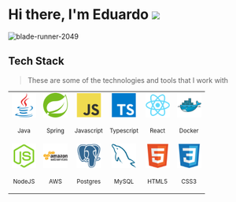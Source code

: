 # Hi there, I'm Eduardo <img src="https://media.giphy.com/media/hvRJCLFzcasrR4ia7z/giphy.gif" width="30px">

![blade-runner-2049](https://user-images.githubusercontent.com/7611091/166110539-4bd56a7f-5043-47dd-8a08-479cd58f5a8d.gif)

## Tech Stack
> These are some of the technologies and tools that I work with

<table>
  <tr>
    <td align="center">
      <img alt="Java" src="https://raw.githubusercontent.com/devicons/devicon/master/icons/java/java-original.svg" width="50" />
      <p><small>Java</small></p>
    </td>
    <td align="center">
       <img alt="Spring" src="https://raw.githubusercontent.com/devicons/devicon/master/icons/spring/spring-original.svg" width="50" />
       <p><small>Spring</small></p>
    </td>
    <td align="center">
      <img alt="Javascript" src="https://raw.githubusercontent.com/devicons/devicon/master/icons/javascript/javascript-original.svg" width="50" />
      <p><small>Javascript</small></p>
    </td>
    <td align="center">
      <img alt="Typescript" src="https://raw.githubusercontent.com/devicons/devicon/master/icons/typescript/typescript-original.svg" width="50" />
      <p><small>Typescript</small></p>
    </td>
    <td align="center">
      <img alt="React" src="https://raw.githubusercontent.com/devicons/devicon/master/icons/react/react-original.svg" width="50" />
      <p><small>React</small></p>
    </td>
    <td align="center">
      <img alt="Docker" src="https://raw.githubusercontent.com/devicons/devicon/master/icons/docker/docker-original.svg" width="50" />
      <p><small>Docker</small></p>
    </td>
  </tr>

  <tr>
    <td align="center">
        <img alt="NodeJS" src="https://raw.githubusercontent.com/devicons/devicon/master/icons/nodejs/nodejs-plain.svg" width="50" />
        <p><small>NodeJS</small></p>
    </td>
    <td align="center">
        <img alt="AWS" src="https://raw.githubusercontent.com/devicons/devicon/master/icons/amazonwebservices/amazonwebservices-original-wordmark.svg" width="50" />
        <p><small>AWS</small></p>
    </td>
    <td align="center">
        <img alt="Postgres" src="https://raw.githubusercontent.com/devicons/devicon/master/icons/postgresql/postgresql-plain.svg" width="50" />
        <p><small>Postgres</small></p>
    </td>
    <td align="center">
        <img alt="MySQL" src="https://raw.githubusercontent.com/devicons/devicon/master/icons/mysql/mysql-plain.svg" width="50" />
        <p><small>MySQL</small></p>
    </td>
    <td align="center">
        <img alt="HTML5" src="https://raw.githubusercontent.com/devicons/devicon/master/icons/html5/html5-original.svg" width="50" />
        <p><small>HTML5</small></p>
    </td>
    <td align="center">
        <img alt="CSS3" src="https://raw.githubusercontent.com/devicons/devicon/master/icons/css3/css3-original.svg" width="50" />
        <p><small>CSS3</small></p>
    </td>
  </tr>
</table>

<!--
**Eddcp/Eddcp** is a ✨ _special_ ✨ repository because its `README.md` (this file) appears on your GitHub profile.

Here are some ideas to get you started:

- 🔭 I’m currently working on ...
- 🌱 I’m currently learning ...
- 👯 I’m looking to collaborate on ...
- 🤔 I’m looking for help with ...
- 💬 Ask me about ...
- 📫 How to reach me: ...
- 😄 Pronouns: ...
- ⚡ Fun fact: ...
-->
